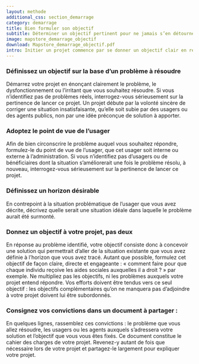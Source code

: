 ```yaml
---
layout: methode
additional_css: section_demarrage
category: demarrage
title: Bien formuler son objectif
subtitle: Déterminer un objectif pertinent pour ne jamais s’en détourner
image: mapstore_demarrage_objectif
download: Mapstore_demarrage_objectif.pdf 
intro: Initier un projet commence par se donner un objectif clair en réponse à un problème, à un dysfonctionnement, à un irritant. Un projet ne se mène pas seul. Il agrège une équipe, des contributeurs, des soutiens, des contradicteurs et des parties prenantes. Parvenir à une formulation claire et fédératrice des objectifs du projet est la première étape pour s’adjoindre les bonnes volontés et guider vos travaux. 
---
```


### Définissez un objectif sur la base d’un problème à résoudre
Démarrez votre projet en énonçant clairement le problème, le dysfonctionnement ou l’irritant que vous souhaitez résoudre. Si vous n’identifiez pas de problèmes réels, interrogez-vous sérieusement sur la pertinence de lancer ce projet. Un projet débute par la volonté sincère de corriger une situation insatisfaisante, qu’elle soit subie par des usagers ou des agents publics, non par une idée préconçue de solution à apporter.  

### Adoptez le point de vue de l’usager
Afin de bien circonscrire le problème auquel vous souhaitez répondre, formulez-le du point de vue de l’usager, que cet usager soit interne ou externe à l’administration. Si vous n’identifiez pas d’usagers ou de bénéficiaires dont la situation s’améliorerait une fois le problème résolu, à nouveau, interrogez-vous sérieusement sur la pertinence de lancer ce projet.  

### Définissez un horizon désirable 
En contrepoint à la situation problématique de l’usager que vous avez décrite, décrivez quelle serait une situation idéale dans laquelle le problème aurait été surmonté. 

### Donnez un objectif à votre projet, pas deux
En réponse au problème identifié, votre objectif consiste donc à concevoir une solution qui permettrait d’aller de la situation existante que vous avez définie à l’horizon que vous avez tracé. Autant que possible, formulez cet objectif de façon claire, directe et engageante : « comment faire pour que chaque individu reçoive les aides sociales auxquelles il a droit ? » par exemple. 
Ne multipliez pas les objectifs, ni les problèmes auxquels votre projet entend répondre. Vos efforts doivent être tendus vers ce seul objectif : les objectifs complémentaires qu’on ne manquera pas d’adjoindre à votre projet doivent lui être subordonnés.

### Consignez vos convictions dans un document à partager : 
En quelques lignes, rassemblez ces convictions : le problème que vous allez résoudre, les usagers ou les agents auxquels s’adressera votre solution et l’objectif que vous vous êtes fixés. Ce document constitue le cahier des charges de votre projet. Revenez-y autant de fois que nécessaire lors de votre projet et partagez-le largement pour expliquer votre projet. 
